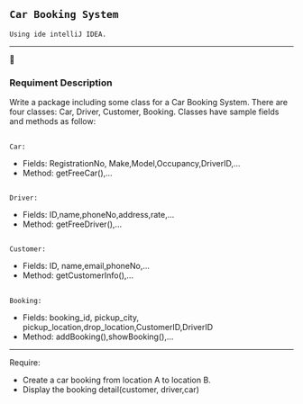 `Car Booking System `
-
`Using ide intelliJ IDEA.`
***
:car:
### Requiment Description
Write a package including some class for a Car Booking System.
There are four classes: Car, Driver, Customer, Booking.
Classes have sample fields and methods as follow:
##
`Car:`
* Fields: RegistrationNo, Make,Model,Occupancy,DriverID,...
* Method: getFreeCar(),...
##
`Driver:`
* Fields: ID,name,phoneNo,address,rate,...
* Method: getFreeDriver(),...
##
`Customer:`
* Fields: ID, name,email,phoneNo,...
* Method: getCustomerInfo(),...
##
`Booking:`
* Fields: booking_id, pickup_city, pickup_location,drop_location,CustomerID,DriverID
* Method: addBooking(),showBooking(),...
---
Require: 
* Create a car booking from location A to location B.
* Display the booking detail(customer, driver,car)